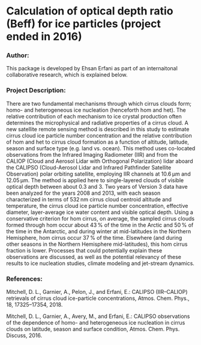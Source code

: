 # Calculation of optical depth ratio (Beff) for ice particles (project ended in 2016)

### Author:
This package is developed by Ehsan Erfani as part of an internaitonal collaborative research, which is explained below. 

### Project Description:
There are two fundamental mechanisms through which cirrus clouds form; homo- and heterogeneous ice nucleation (henceforth hom and het). The relative contribution of each mechanism to ice crystal production often determines the microphysical and radiative properties of a cirrus cloud. A new satellite remote sensing method is described in this study to estimate cirrus cloud ice particle number concentration and the relative contribution of hom and het to cirrus cloud formation as a function of altitude, latitude, season and surface type (e.g. land vs. ocean). This method uses co-located observations from the Infrared Imaging Radiometer (IIR) and from the CALIOP (Cloud and Aerosol Lidar with Orthogonal Polarization) lidar aboard the CALIPSO (Cloud-Aerosol Lidar and Infrared Pathfinder Satellite Observation) polar orbiting satellite, employing IIR channels at 10.6 μm and 12.05 μm. The method is applied here to single-layered clouds of visible optical depth between about 0.3 and 3. Two years of Version 3 data have been analyzed for the years 2008 and 2013, with each season characterized in terms of 532 nm cirrus cloud centroid altitude and temperature, the cirrus cloud ice particle number concentration, effective diameter, layer-average ice water content and visible optical depth. Using a conservative criterion for hom cirrus, on average, the sampled cirrus clouds formed through hom occur about 43 % of the time in the Arctic and 50 % of the time in the Antarctic, and during winter at mid-latitudes in the Northern Hemisphere, hom cirrus occur 37 % of the time. Elsewhere (and during other seasons in the Northern Hemisphere mid-latitudes), this hom cirrus fraction is lower. Processes that could potentially explain these observations are discussed, as well as the potential relevancy of these results to ice nucleation studies, climate modeling and jet-stream dynamics.

### References:
Mitchell, D. L., Garnier, A., Pelon, J., and Erfani, E.: CALIPSO (IIR–CALIOP) retrievals of cirrus cloud ice-particle concentrations, Atmos. Chem. Phys., 18, 17325–17354, 2018.

Mitchell, D. L., Garnier, A., Avery, M., and Erfani, E.: CALIPSO observations of the dependence of homo- and heterogeneous ice nucleation in cirrus clouds on latitude, season and surface condition, Atmos. Chem. Phys. Discuss, 2016.

